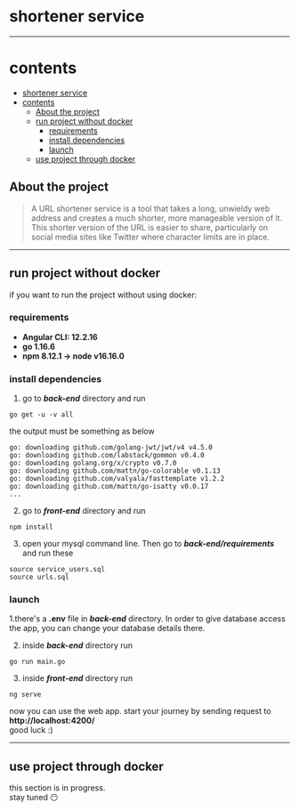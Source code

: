 # shortener service #
 - - - -
 # contents #
- [shortener service](#shortener-service)
- [contents](#contents)
  - [About the project](#about-the-project)
  - [run project without docker](#run-project-without-docker)
    - [requirements](#requirements)
    - [install dependencies](#install-dependencies)
    - [launch](#launch)
  - [use project through docker](#use-project-through-docker)
## About the project ##
> A URL shortener service is a tool that takes a long, unwieldy web address and creates a much shorter, more manageable version of it. This shorter version of the URL is easier to share, particularly on social media sites like Twitter where character limits are in place.
- - - -
## run project without docker ##
if you want to run the project without using docker:
### requirements ###
* __Angular CLI: 12.2.16__  
* __go 1.16.6__
* __npm 8.12.1 &rarr; node v16.16.0__
### install dependencies ###
1. go to ___back-end___ directory and run
```
go get -u -v all
```
the output must be something as below
```
go: downloading github.com/golang-jwt/jwt/v4 v4.5.0
go: downloading github.com/labstack/gommon v0.4.0
go: downloading golang.org/x/crypto v0.7.0
go: downloading github.com/mattn/go-colorable v0.1.13
go: downloading github.com/valyala/fasttemplate v1.2.2
go: downloading github.com/mattn/go-isatty v0.0.17
...
```
2. go to ___front-end___ directory and run
```
npm install
```
3. open your mysql command line. Then go to ___back-end/requirements___ and run these
```
source service_users.sql
source urls.sql
```
### launch ###

1.there's a __.env__ file in ___back-end___ directory. In order to give database access the app, you can change your database details there.

2. inside ___back-end___ directory run
```
go run main.go
```
3. inside ___front-end___ directory run
```
ng serve
```
now you can use the web app. start your journey by sending request to __http://localhost:4200/__  
good luck :)
- - - -
## use project through docker ##
this section is in progress.  
stay tuned :no_mouth:
